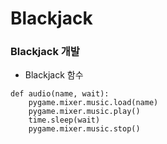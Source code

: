 # Blackjack

### Blackjack 개발

+ Blackjack 함수
```
def audio(name, wait):
    pygame.mixer.music.load(name)
    pygame.mixer.music.play()
    time.sleep(wait)
    pygame.mixer.music.stop()
```
